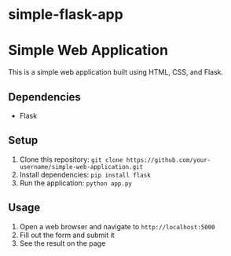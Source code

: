 # simple-flask-app
# Simple Web Application

This is a simple web application built using HTML, CSS, and Flask.

## Dependencies

* Flask

## Setup

1. Clone this repository: `git clone https://github.com/your-username/simple-web-application.git`
2. Install dependencies: `pip install flask`
3. Run the application: `python app.py`

## Usage

1. Open a web browser and navigate to `http://localhost:5000`
2. Fill out the form and submit it
3. See the result on the page
